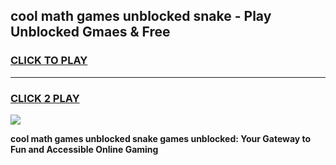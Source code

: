 
## cool math games unblocked snake - Play Unblocked Gmaes & Free
<h3>
<a href="https://news.freeplayer.one?title=cool_math_games_unblocked_snake&ref=16F">CLICK TO PLAY</a></h3>
<hr>

<h3>
<a href="https://news.freeplayer.one?title=cool_math_games_unblocked_snake&ref=16F">CLICK 2 PLAY</a>
  
</h3>

<a href="https://news.freeplayer.one?title=cool_math_games_unblocked_snake&ref=16F/"><img src="https://clearcache.store/games.png"></a>


**cool math games unblocked snake games unblocked: Your Gateway to Fun and Accessible Online Gaming**
